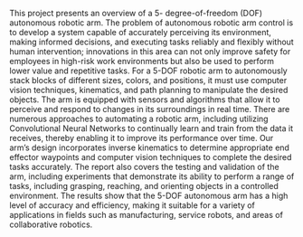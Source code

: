 This project presents an overview of a 5-
degree-of-freedom (DOF) autonomous robotic arm. The
problem of autonomous robotic arm control is to develop
a system capable of accurately perceiving its environment,
making informed decisions, and executing tasks reliably
and flexibly without human intervention; innovations in
this area can not only improve safety for employees in
high-risk work environments but also be used to perform
lower value and repetitive tasks. For a 5-DOF robotic arm
to autonomously stack blocks of different sizes, colors,
and positions, it must use computer vision techniques,
kinematics, and path planning to manipulate the desired
objects. The arm is equipped with sensors and algorithms
that allow it to perceive and respond to changes in its
surroundings in real time. There are numerous approaches
to automating a robotic arm, including utilizing Convolutional Neural Networks to continually learn and train
from the data it receives, thereby enabling it to improve
its performance over time. Our arm’s design incorporates
inverse kinematics to determine appropriate end effector
waypoints and computer vision techniques to complete
the desired tasks accurately. The report also covers the
testing and validation of the arm, including experiments
that demonstrate its ability to perform a range of tasks,
including grasping, reaching, and orienting objects in a
controlled environment. The results show that the 5-DOF
autonomous arm has a high level of accuracy and efficiency,
making it suitable for a variety of applications in fields such
as manufacturing, service robots, and areas of collaborative
robotics.
